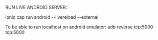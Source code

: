 RUN LIVE ANDROID SERVER:

ionic cap run android --livereload --external

To be able to run localhost on android emulator:
 adb reverse tcp:5000 tcp:5000

